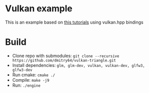 # Vulkan example
This is an example based on [this tutorials](https://vulkan-tutorial.com/) using vulkan.hpp bindings

# Build
* Clone repo with submodules: ```git clone --recursive https://github.com/dmitry64/vulkan-triangle.git```
* Install dependencies: ```glm, glm-dev, vulkan, vulkan-dev, glfw3, glfw3-dev```
* Run cmake: ```cmake ./ ```
* Compile: ```make -j9 ```
* Run: ```./engine```
